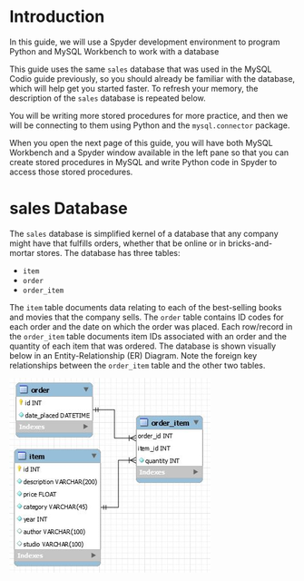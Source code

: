 # Introduction
In this guide, we will use a Spyder development environment to program Python and MySQL Workbench to work with a database

This guide uses the same <code>sales</code> database that was used in the MySQL Codio guide previously, so you should already be familiar with the database, which will help get you started faster.  To refresh your memory, the description of the <code>sales</code> database is repeated below.

You will be writing more stored procedures for more practice, and then we will be connecting to them using Python and the <code>mysql.connector</code> package.

When you open the next page of this guide, you will have both MySQL Workbench and a Spyder window available in the left pane so that you can create stored procedures in MySQL and write Python code in Spyder to access those stored procedures.

# sales Database

The <code>sales</code> database is simplified kernel of a database that any company might have that fulfills orders, whether that be online or in bricks-and-mortar stores.  The database has three tables:

- <code>item</code>
- <code>order</code>
- <code>order_item</code>

The <code>item</code> table documents data relating to each of the best-selling books and movies that the company sells.  The <code>order</code> table contains ID codes for each order and the date on which the order was placed.  Each row/record in the <code>order_item</code> table documents item IDs associated with an order and the quantity of each item that was ordered.  The database is shown visually below in an Entity-Relationship (ER) Diagram.  Note the foreign key relationships between the <code>order_item</code> table and the other two tables.


![alt text](.guides/img/er.jpg)